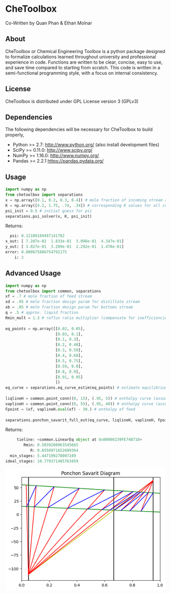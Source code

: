 # CheToolbox
Co-Written by Quan Phan & Ethan Molnar
## About
CheToolbox or Chemical Engineering Toolbox is a python package designed to formalize calculations learned throughout university and professional experience in code. Functions are written to be clear, concise, easy to use, and save time compared to starting from scratch. This code is written in a semi-functional programming style, with a focus on internal consistency.
## License
CheToolbox is distributed under GPL License version 3 (GPLv3)
## Dependencies
The following dependencies will be necessary for CheToolbox to build properly,
- Python >= 2.7: http://www.python.org/ (also install development files)
- SciPy >= 0.11.0: http://www.scipy.org/
- NumPy >= 1.16.0: http://www.numpy.org/
- Pandas >= 2.2.1 https://pandas.pydata.org/
## Usage
```py
import numpy as np
from chetoolbox import separations
x = np.array([0.1, 0.2, 0.3, 0.4]) # mole fraction of incoming stream across all components
K = np.array([4.2, 1.75, .74, .34]) # corresponding K values for all components
psi_init = 0.5 # initial guess for psi
separations.psi_solver(x, K, psi_init)
```
Returns:
```py
  psi: 0.12109169497141782
x_out: [ 7.207e-02  1.833e-01  3.098e-01  4.347e-01]
y_out: [ 3.027e-01  3.209e-01  2.292e-01  1.478e-01]
error: 0.000675806754791175
    i: 2
```
## Advanced Usage
```py
import numpy as np
from chetoolbox import common, separations
xf = .7 # mole fraction of feed stream
xd = .95 # mole fraction design param for distillate stream
xb = .05 # mole fraction design param for bottoms stream
q = .5 # approx. liquid fraction
Rmin_mult = 1.3 # reflux ratio multiplier (compensate for inefficiencies)

eq_points = np.array([[0.02, 0.05],
                      [0.03, 0.1],
                      [0.1, 0.3],
                      [0.2, 0.48],
                      [0.3, 0.59],
                      [0.4, 0.68],
                      [0.5, 0.75],
                      [0.59, 0.8],
                      [0.8, 0.9],
                      [0.91, 0.95]
                      ])
eq_curve = separations.eq_curve_estim(eq_points) # estimate equilibrium curve for binary mixture

liqlineH = common.point_conn((0, 15), (.95, 5)) # enthalpy curve (assumed linear) for liquid mixtures
vaplineH = common.point_conn((0, 55), (.95, 40)) # enthalpy curve (assumed linear) for vapor mixtures
Fpoint = (xf, vaplineH.eval(xf) - 30.) # enthalpy of feed

separations.ponchon_savarit_full_est(eq_curve, liqlineH, vaplineH, Fpoint, q, xd, xb, Rmin_mult, PLOTTING_ENABLED = True)
```
Returns:
```py
     tieline: <common.LinearEq object at 0x00000239FE74B710>
        Rmin: 0.5039208963545665
           R: 0.6550971652609364
  min_stages: 5.447199278007249
ideal_stages: 10.779371485763459
```
![Ponchon Savarit Diagram that Displays All Equilibrium Tielines and Both Enthalpy Lines](readme_imgs/ponchon_savarit.png "Ponchon Savarit Diagram")